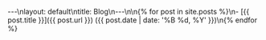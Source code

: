 ---\nlayout: default\ntitle: Blog\n---\n\n{% for post in site.posts %}\n- [{{ post.title }}]({{ post.url }}) ({{ post.date | date: '%B %d, %Y' }})\n{% endfor %}
